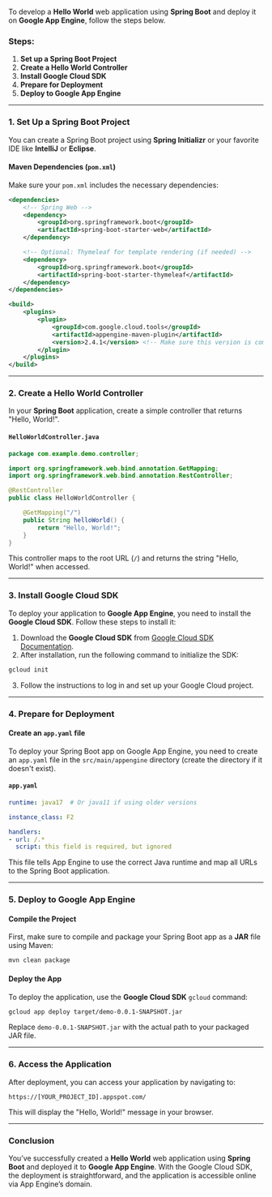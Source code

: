 To develop a **Hello World** web application using **Spring Boot** and deploy it on **Google App Engine**, follow the steps below.

### Steps:
1. **Set up a Spring Boot Project**
2. **Create a Hello World Controller**
3. **Install Google Cloud SDK**
4. **Prepare for Deployment**
5. **Deploy to Google App Engine**

---

### 1. **Set Up a Spring Boot Project**

You can create a Spring Boot project using **Spring Initializr** or your favorite IDE like **IntelliJ** or **Eclipse**.

#### Maven Dependencies (`pom.xml`)
Make sure your `pom.xml` includes the necessary dependencies:

```xml
<dependencies>
    <!-- Spring Web -->
    <dependency>
        <groupId>org.springframework.boot</groupId>
        <artifactId>spring-boot-starter-web</artifactId>
    </dependency>

    <!-- Optional: Thymeleaf for template rendering (if needed) -->
    <dependency>
        <groupId>org.springframework.boot</groupId>
        <artifactId>spring-boot-starter-thymeleaf</artifactId>
    </dependency>
</dependencies>

<build>
    <plugins>
        <plugin>
            <groupId>com.google.cloud.tools</groupId>
            <artifactId>appengine-maven-plugin</artifactId>
            <version>2.4.1</version> <!-- Make sure this version is compatible -->
        </plugin>
    </plugins>
</build>
```

---

### 2. **Create a Hello World Controller**

In your **Spring Boot** application, create a simple controller that returns "Hello, World!".

#### `HelloWorldController.java`
```java
package com.example.demo.controller;

import org.springframework.web.bind.annotation.GetMapping;
import org.springframework.web.bind.annotation.RestController;

@RestController
public class HelloWorldController {

    @GetMapping("/")
    public String helloWorld() {
        return "Hello, World!";
    }
}
```

This controller maps to the root URL (`/`) and returns the string "Hello, World!" when accessed.

---

### 3. **Install Google Cloud SDK**

To deploy your application to **Google App Engine**, you need to install the **Google Cloud SDK**. Follow these steps to install it:

1. Download the **Google Cloud SDK** from [Google Cloud SDK Documentation](https://cloud.google.com/sdk/docs/install).
2. After installation, run the following command to initialize the SDK:

```bash
gcloud init
```

3. Follow the instructions to log in and set up your Google Cloud project.

---

### 4. **Prepare for Deployment**

#### Create an `app.yaml` file

To deploy your Spring Boot app on Google App Engine, you need to create an `app.yaml` file in the `src/main/appengine` directory (create the directory if it doesn't exist).

#### `app.yaml`
```yaml
runtime: java17  # Or java11 if using older versions

instance_class: F2

handlers:
- url: /.*
  script: this field is required, but ignored
```

This file tells App Engine to use the correct Java runtime and map all URLs to the Spring Boot application.

---

### 5. **Deploy to Google App Engine**

#### Compile the Project

First, make sure to compile and package your Spring Boot app as a **JAR** file using Maven:

```bash
mvn clean package
```

#### Deploy the App

To deploy the application, use the **Google Cloud SDK** `gcloud` command:

```bash
gcloud app deploy target/demo-0.0.1-SNAPSHOT.jar
```

Replace `demo-0.0.1-SNAPSHOT.jar` with the actual path to your packaged JAR file.

---

### 6. **Access the Application**

After deployment, you can access your application by navigating to:

```
https://[YOUR_PROJECT_ID].appspot.com/
```

This will display the "Hello, World!" message in your browser.

---

### Conclusion

You’ve successfully created a **Hello World** web application using **Spring Boot** and deployed it to **Google App Engine**. With the Google Cloud SDK, the deployment is straightforward, and the application is accessible online via App Engine’s domain.